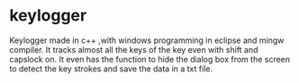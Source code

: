 # keylogger
Keylogger made in c++ ,with windows programming in eclipse and mingw compiler.
It tracks almost all the keys of the key even with shift and capslock on.
It  even has the function to hide the dialog box from the screen to detect the key strokes and save the data in a txt file.
